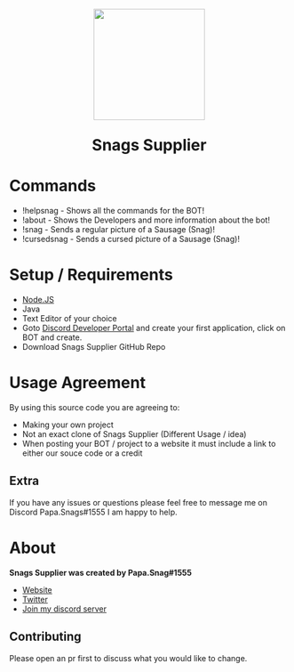 <h1 align="center">
    <br>
    <img src="https://images.discordapp.net/avatars/602313830474842115/ebb9f69ded9fbaa5abbd568e50ede220.png?size=512" height="200">
    <br>
 <p>Snags Supplier</p>
<h1>

# **Commands**
*   !helpsnag - Shows all the commands for the BOT!
*   !about - Shows the Developers and more information about the bot!
*   !snag - Sends a regular picture of a Sausage (Snag)!
*   !cursedsnag - Sends a cursed picture of a Sausage (Snag)!

# Setup / Requirements
* [Node.JS](https://nodejs.org/en/)
* Java
* Text Editor of your choice
* Goto [Discord Developer Portal](https://discord.com/developers/applications) and create your first application, click on BOT and create.
* Download Snags Supplier GitHub Repo 

# Usage Agreement 
By using this source code you are agreeing to:
* Making your own project
* Not an exact clone of Snags Supplier (Different Usage / idea)
* When posting your BOT / project to a website it must include a link to either our souce code or a credit

## Extra
If you have any issues or questions please feel free to message me on Discord Papa.Snags#1555 I am happy to help.

# About
__Snags Supplier was created by Papa.Snag#1555__
* [Website](https://papa-snags.com)
* [Twitter](https://twitter.com/PapaSnags)
* [Join my discord server](https://discord.gg/w7B5nKB)

## Contributing
Please open an pr first to discuss what you would like to change.
